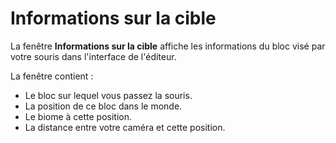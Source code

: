 # Informations sur la cible

La fenêtre **Informations sur la cible** affiche les informations du bloc visé par votre souris dans l'interface de l'éditeur.

La fenêtre contient :
- Le bloc sur lequel vous passez la souris.
- La position de ce bloc dans le monde.
- Le biome à cette position.
- La distance entre votre caméra et cette position.